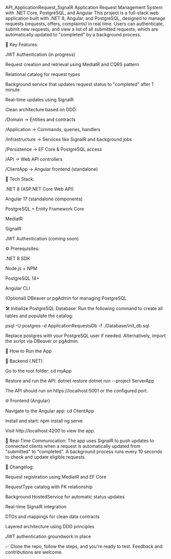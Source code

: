 API_ApplicationRequest_SignalR
Application Request Management System with .NET Core, PostgreSQL, and Angular
This project is a full-stack web application built with .NET 8, Angular, and PostgreSQL, designed to manage requests (requests, offers, complaints) in real time. Users can authenticate, submit new requests, and view a list of all submitted requests, which are automatically updated to "completed" by a background process.

🔑 Key Features:

JWT Authentication (in progress)

Request creation and retrieval using MediatR and CQRS pattern

Relational catalog for request types

Background service that updates request status to "completed" after 1 minute

Real-time updates using SignalR

Clean architecture based on DDD:

/Domain → Entities and contracts

/Application → Commands, queries, handlers

/Infrastructure → Services like SignalR and background jobs

/Persistence → EF Core & PostgreSQL access

/API → Web API controllers

/ClientApp → Angular frontend (standalone)

🧪 Tech Stack:

.NET 8 (ASP.NET Core Web API)

Angular 17 (standalone components)

PostgreSQL + Entity Framework Core

MediatR

SignalR

JWT Authentication (coming soon)

⚙️ Prerequisites:

.NET 8 SDK

Node.js + NPM

PostgreSQL 14+

Angular CLI

(Optional) DBeaver or pgAdmin for managing PostgreSQL

🛠️ Initialize PostgreSQL Database:
Run the following command to create all tables and populate the catalog:

psql -U postgres -d ApplicationRequestsDb -f ./Database/init_db.sql

Replace postgres with your PostgreSQL user if needed.
Alternatively, import the script via DBeaver or pgAdmin.

🧭 How to Run the App

🔧 Backend (.NET)

Go to the root folder:
cd myApp

Restore and run the API:
dotnet restore
dotnet run --project ServerApp

The API should run on https://localhost:5001 or the configured port.

🌐 Frontend (Angular)

Navigate to the Angular app:
cd ClientApp

Install and start:
npm install
ng serve

Visit http://localhost:4200 to view the app.

🔁 Real-Time Communication:
The app uses SignalR to push updates to connected clients when a request is automatically updated from "submitted" to "completed". A background process runs every 10 seconds to check and update eligible requests.

📘 Changelog:

Request registration using MediatR and EF Core

RequestType catalog with FK relationship

Background HostedService for automatic status updates

Real-time SignalR integration

DTOs and mappings for clean data contracts

Layered architecture using DDD principles

JWT authentication groundwork in place

✅ Clone the repo, follow the steps, and you're ready to test. Feedback and contributions are welcome.